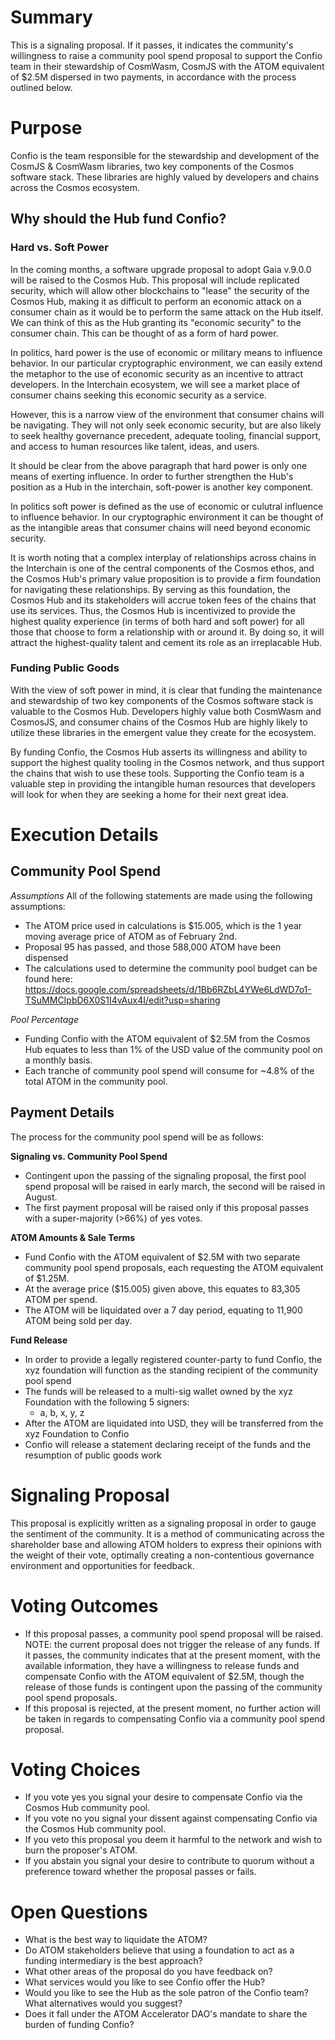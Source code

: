 # Summary
This is a signaling proposal. If it passes, it indicates the community's willingness to raise a community pool spend proposal to support the Confio team in their stewardship of CosmWasm, CosmJS with the ATOM equivalent of $2.5M dispersed in two payments, in accordance with the process outlined below. 

# Purpose

Confio is the team responsible for the stewardship and development of the CosmJS & CosmWasm libraries, two key components of the Cosmos software stack. These libraries are highly valued by developers and chains across the Cosmos ecosystem. 

## Why should the Hub fund Confio? 

### Hard vs. Soft Power

In the coming months, a software upgrade proposal to adopt Gaia v.9.0.0 will be raised to the Cosmos Hub. This proposal will include replicated security, which will allow other blockchains to "lease" the security of the Cosmos Hub, making it as difficult to perform an economic attack on a consumer chain as it would be to perform the same attack on the Hub itself. We can think of this as the Hub granting its "economic security" to the consumer chain. This can be thought of as a form of hard power. 

In politics, hard power is the use of economic or military means to influence behavior. In our particular cryptographic environment, we can easily extend the metaphor to the use of economic security as an incentive to attract developers. In the Interchain ecosystem, we will see a market place of consumer chains seeking this economic security as a service. 

However, this is a narrow view of the environment that consumer chains will be navigating. They will not only seek economic security, but are also likely to seek healthy governance precedent, adequate tooling, financial support, and access to human resources like talent, ideas, and users. 

It should be clear from the above paragraph that hard power is only one means of exerting influence. In order to further strengthen the Hub's position as a Hub in the interchain, soft-power is another key component. 

In politics soft power is defined as the use of economic or culutral influence to influence behavior. In our cryptographic environment it can be thought of as the intangible areas that consumer chains will need beyond economic security. 

It is worth noting that a complex interplay of relationships across chains in the Interchain is one of the central components of the Cosmos ethos, and the Cosmos Hub's primary value proposition is to provide a firm foundation for navigating these relationships. By serving as this foundation, the Cosmos Hub and its stakeholders will accrue token fees of the chains that use its services. Thus, the Cosmos Hub is incentivized to provide the highest quality experience (in terms of both hard and soft power) for all those that choose to form a relationship with or around it. By doing so, it will attract the highest-quality talent and cement its role as an irreplacable Hub.

### Funding Public Goods

With the view of soft power in mind, it is clear that funding the maintenance and stewardship of two key components of the Cosmos software stack is valuable to the Cosmos Hub. Developers highly value both CosmWasm and CosmosJS, and consumer chains of the Cosmos Hub are highly likely to utilize these libraries in the emergent value they create for the ecosystem. 

By funding Confio, the Cosmos Hub asserts its willingness and ability to support the highest quality tooling in the Cosmos network, and thus support the chains that wish to use these tools. Supporting the Confio team is a valuable step in providing the intangible human resources that developers will look for when they are seeking a home for their next great idea. 

# Execution Details

## Community Pool Spend

*Assumptions*
All of the following statements are made using the following assumptions: 
- The ATOM price used in calculations is $15.005, which is the 1 year moving average price of ATOM as of February 2nd. 
- Proposal 95 has passed, and those 588,000 ATOM have been dispensed  
- The calculations used to determine the community pool budget can be found here: https://docs.google.com/spreadsheets/d/1Bb6RZbL4YWe6LdWD7o1-TSuMMCIpbD6X0S1I4vAux4I/edit?usp=sharing

*Pool Percentage*
- Funding Confio with the ATOM equivalent of $2.5M from the Cosmos Hub equates to less than 1% of the USD value of the community pool on a monthly basis.
- Each tranche of community pool spend will consume for ~4.8% of the total ATOM in the community pool.

## Payment Details
The process for the community pool spend will be as follows: 

**Signaling vs. Community Pool Spend**
- Contingent upon the passing of the signaling proposal, the first pool spend proposal will be raised in early march, the second will be raised in August.
- The first payment proposal will be raised only if this proposal passes with a super-majority (>66%) of yes votes.

**ATOM Amounts & Sale Terms**
- Fund Confio with the ATOM equivalent of $2.5M with two separate community pool spend proposals, each requesting the ATOM equivalent of $1.25M. 
- At the average price ($15.005) given above, this equates to 83,305 ATOM per spend. 
- The ATOM will be liquidated over a 7 day period, equating to 11,900 ATOM being sold per day. 

**Fund Release**
- In order to provide a legally registered counter-party to fund Confio, the xyz foundation will function as the standing recipient of the community pool spend
- The funds will be released to a multi-sig wallet owned by the xyz Foundation with the following 5 signers: 
    - a, b, x, y, z
- After the ATOM are liquidated into USD, they will be transferred from the xyz Foundation to Confio
- Confio will release a statement declaring receipt of the funds and the resumption of public goods work 

# Signaling Proposal
This proposal is explicitly written as a signaling proposal in order to gauge the sentiment of the community. It is a method of communicating across the shareholder base and allowing ATOM holders to express their opinions with the weight of their vote, optimally creating a non-contentious governance environment and opportunities for feedback. 

# Voting Outcomes
- If this proposal passes, a community pool spend proposal will be raised. NOTE: the current proposal does not trigger the release of any funds. If it passes, the community indicates that at the present moment, with the available information, they have a willingness to release funds and compensate Confio with the ATOM equivalent of $2.5M, though the release of those funds is contingent upon the passing of the community pool spend proposals.
- If this proposal is rejected, at the present moment, no further action will be taken in regards to compensating Confio via a community pool spend proposal. 

# Voting Choices
- If you vote yes you signal your desire to compensate Confio via the Cosmos Hub community pool. 
- If you vote no you signal your dissent against compensating Confio via the Cosmos Hub community pool. 
- If you veto this proposal you deem it harmful to the network and wish to burn the proposer's ATOM. 
- If you abstain you signal your desire to contribute to quorum without a preference toward whether the proposal passes or fails.

# Open Questions
- What is the best way to liquidate the ATOM?
- Do ATOM stakeholders believe that using a foundation to act as a funding intermediary is the best approach? 
- What other areas of the proposal do you have feedback on? 
- What services would you like to see Confio offer the Hub? 
- Would you like to see the Hub as the sole patron of the Confio team? What alternatives would you suggest? 
- Does it fall under the ATOM Accelerator DAO's mandate to share the burden of funding Confio?  
